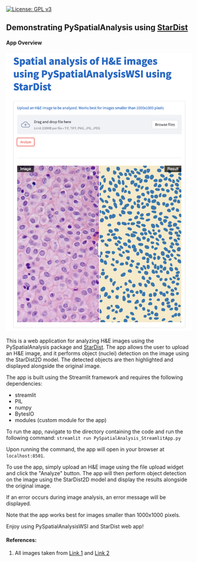 [![License: GPL v3](https://img.shields.io/badge/License-GPLv3-blue.svg)](https://www.gnu.org/licenses/gpl-3.0)

## Demonstrating PySpatialAnalysis using [StarDist](https://github.com/stardist/stardist)

#### App Overview

![Streamlit App Screenshot](https://github.com/ajinkya-kulkarni/PySpatialAnalysis/blob/main/screenshot.png)

This is a web application for analyzing H&E images using the PySpatialAnalysis package and [StarDist](https://github.com/stardist/stardist). The app allows the user to upload an H&E image, and it performs object (nuclei) detection on the image using the StarDist2D model. The detected objects are then highlighted and displayed alongside the original image.

The app is built using the Streamlit framework and requires the following dependencies:
- streamlit
- PIL
- numpy
- BytesIO
- modules (custom module for the app)

To run the app, navigate to the directory containing the code and run the following command:
`streamlit run PySpatialAnalysis_StreamlitApp.py`

Upon running the command, the app will open in your browser at `localhost:8501`.

To use the app, simply upload an H&E image using the file upload widget and click the "Analyze" button. The app will then perform object detection on the image using the StarDist2D model and display the results alongside the original image.

If an error occurs during image analysis, an error message will be displayed.

Note that the app works best for images smaller than 1000x1000 pixels.

Enjoy using PySpatialAnalysisWSI and StarDist web app!

#### References:

1. All images taken from [Link 1](https://twitter.com/JMGardnerMD) and [Link 2](https://twitter.com/kiko4docs)